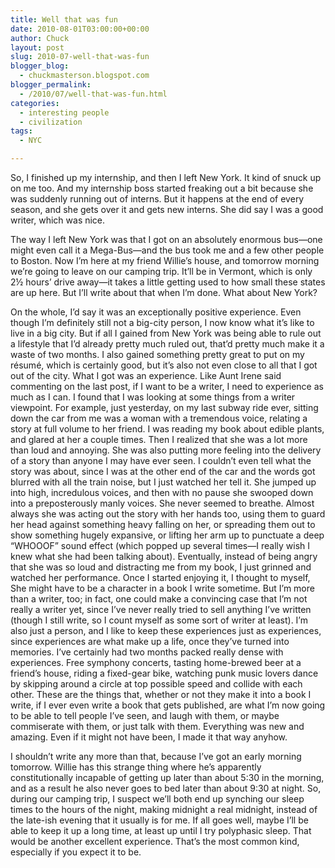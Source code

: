 ```yaml
---
title: Well that was fun
date: 2010-08-01T03:00:00+00:00
author: Chuck
layout: post
slug: 2010-07-well-that-was-fun
blogger_blog:
  - chuckmasterson.blogspot.com
blogger_permalink:
  - /2010/07/well-that-was-fun.html
categories:
  - interesting people
  - civilization
tags:
  - NYC

---
```

So, I finished up my internship, and then I left New York. It kind of snuck up
on me too. And my internship boss started freaking out a bit because she was
suddenly running out of interns. But it happens at the end of every season, and
she gets over it and gets new interns. She did say I was a good writer, which
was nice.  

The way I left New York was that I got on an absolutely enormous bus—one might
even call it a Mega-Bus—and the bus took me and a few other people to Boston.
Now I’m here at my friend Willie’s house, and tomorrow morning we’re going to
leave on our camping trip. It’ll be in Vermont, which is only 2½ hours’ drive
away—it takes a little getting used to how small these states are up here. But
I’ll write about that when I’m done. What about New York?  

On the whole, I’d say it was an exceptionally positive experience. Even though
I’m definitely still not a big-city person, I now know what it’s like to live
in a big city. But if all I gained from New York was being able to rule out a
lifestyle that I’d already pretty much ruled out, that’d pretty much make it a
waste of two months. I also gained something pretty great to put on my résumé,
which is certainly good, but it’s also not even close to all that I got out of
the city. What I got was an experience. Like Aunt Irene said commenting on the
last post, if I want to be a writer, I need to experience as much as I can. I
found that I was looking at some things from a writer viewpoint. For example,
just yesterday, on my last subway ride ever, sitting down the car from me was a
woman with a tremendous voice, relating a story at full volume to her friend. I
was reading my book about edible plants, and glared at her a couple times. Then
I realized that she was a lot more than loud and annoying. She was also putting
more feeling into the delivery of a story than anyone I may have ever seen. I
couldn’t even tell what the story was about, since I was at the other end of
the car and the words got blurred with all the train noise, but I just watched
her tell it. She jumped up into high, incredulous voices, and then with no
pause she swooped down into a preposterously manly voices. She never seemed to
breathe. Almost always she was acting out the story with her hands too, using
them to guard her head against something heavy falling on her, or spreading
them out to show something hugely expansive, or lifting her arm up to punctuate
a deep “WHOOOF” sound effect (which popped up several times—I really wish I
knew what she had been talking about). Eventually, instead of being angry that
she was so loud and distracting me from my book, I just grinned and watched her
performance. Once I started enjoying it, I thought to myself, She might have to
be a character in a book I write sometime. But I’m more than a writer, too; in
fact, one could make a convincing case that I’m not really a writer yet, since
I’ve never really tried to sell anything I’ve written (though I still write, so
I count myself as some sort of writer at least). I’m also just a person, and I
like to keep these experiences just as experiences, since experiences are what
make up a life, once they’ve turned into memories. I’ve certainly had two
months packed really dense with experiences. Free symphony concerts, tasting
home-brewed beer at a friend’s house, riding a fixed-gear bike, watching punk
music lovers dance by skipping around a circle at top possible speed and
collide with each other. These are the things that, whether or not they make it
into a book I write, if I ever even write a book that gets published, are what
I’m now going to be able to tell people I’ve seen, and laugh with them, or
maybe commiserate with them, or just talk with them. Everything was new and
amazing. Even if it might not have been, I made it that way anyhow.  

I shouldn’t write any more than that, because I’ve got an early morning
tomorrow. Willie has this strange thing where he’s apparently constitutionally
incapable of getting up later than about 5:30 in the morning, and as a result
he also never goes to bed later than about 9:30 at night. So, during our
camping trip, I suspect we’ll both end up synching our sleep times to the hours
of the night, making midnight a real midnight, instead of the late-ish evening
that it usually is for me. If all goes well, maybe I’ll be able to keep it up a
long time, at least up until I try polyphasic sleep. That would be another
excellent experience. That’s the most common kind, especially if you expect it
to be.
